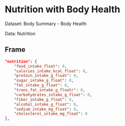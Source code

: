 # Nutrition with Body Health

Dataset: Body Summary - Body Health

Data: Nutrition

## Frame

```Json
"nutrition": {
    "food_intake_float": 0,
    "calories_intake_kcal_float": 0,
    "protein_intake_g_float": 0,
    "sugar_intake_g_float": 0,
    "fat_intake_g_float": 0,
    "trans_fat_intake_g_floatr": 0,
    "carbohydrates_intake_g_float": 0,
    "fiber_intake_g_float": 0,
    "alcohol_intake_g_float": 0,
    "sodium_intake_mg_float": 0,
    "cholesterol_intake_mg_float": 0
},
```